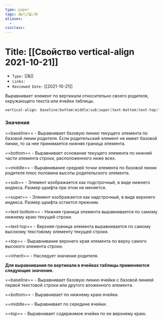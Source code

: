 ```yaml
---
type: paper
tags: 📥️/📜️/💻/🕸
aliases:
  - 
cssclass: 
---
```




# Title: **[[Свойство vertical-align 2021-10-21]]**
- `Type:` [[&]]
- `Links:`
- `Reviewed Date:` [[2021-10-21]]

Выравнивает элемент по вертикали относительно своего родителя, окружающего текста или ячейки таблицы.

```css
vertical-align: baseline|bottom|middle|sub|super|text-bottom|text-top|top|inherit | значение | проценты
```

### Значения

==baseline== - Выравнивает базовую линию текущего элемента по базовой линии родителя. Если родительский элемент не имеет базовой линии, то за нее принимается нижняя граница элемента.

==bottom== - Выравнивает основание текущего элемента по нижней части элемента строки, расположенного ниже всех.

==middle== - Выравнивание средней точки элемента по базовой линии родителя плюс половина высоты родительского элемента.

==sub== - Элемент изображается как подстрочный, в виде нижнего индекса. Размер шрифта при этом не меняется.

==super== - Элемент изображается как надстрочный, в виде верхнего индекса. Размер шрифта остается прежним.

==text-bottom== - Нижняя граница элемента выравнивается по самому нижнему краю текущей строки.

==text-top== - Верхняя граница элемента выравнивается по самому высокому текстовому элементу текущей строки.

==top== - Выравнивание верхнего края элемента по верху самого высокого элемента строки.

==inherit== - Наследует значение родителя.

__Для выравнивания по вертикали в ячейках таблицы применяются следующие значения.__

==baseline== - Выравнивает базовую линию ячейки с базовой линией первой текстовой строки или другого вложенного элемента.

==bottom== - Выравнивает по нижнему краю ячейки.

==middle== - Выравнивает по середине ячейки.

==top== - Выравнивает содержимое ячейки по ее верхнему краю.